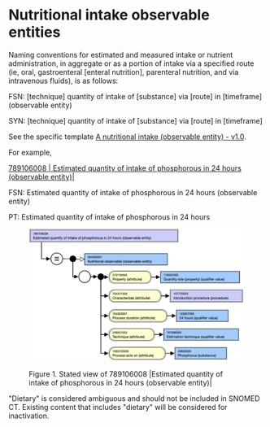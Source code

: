 # Nutritional intake observable entities

Naming conventions for estimated and measured intake or nutrient administration, in aggregate or as a portion of intake via a specified route (ie, oral, gastroenteral [enteral nutrition], parenteral nutrition, and via intravenous fluids), is as follows:

FSN: [technique] quantity of intake of [substance] via [route] in [timeframe] (observable entity)

SYN: [technique] quantity of intake of [substance] via [route] in [timeframe]

See the specific template [A nutritional intake (observable entity) - v1.0](https://prod-confluence.ihtsdotools.org/display/SCTEMPLATES/A+nutritional+intake+%28observable+entity%29+-+v1.0). 

For example,

[ 789106008 | Estimated quantity of intake of phosphorous in 24 hours (observable entity)|](http://snomed.info/id/789106008 "789106008 | Estimated quantity of intake of phosphorous in 24 hours \(observable entity\) |")

FSN: Estimated quantity of intake of phosphorous in 24 hours (observable entity)

PT: Estimated quantity of intake of phosphorous in 24 hours

<figure><img src="images/240455413.png" alt="" title=""><figcaption><p>Figure 1. Stated view of 789106008 |Estimated quantity of intake of phosphorous in 24 hours (observable entity)|</p></figcaption></figure>

  

"Dietary" is considered ambiguous and should not be included in SNOMED CT. Existing content that includes "dietary" will be considered for inactivation.

  

